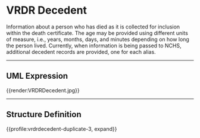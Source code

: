 # VRDR Decedent

Information about a person who has died as it is collected for inclusion within the death certificate.  The age may be provided using different units of measure, i.e., years, months, days, and minutes depending on how long the person lived. Currently, when information is being passed to NCHS, additional decedent records are provided, one for each alias.

---
## UML Expression

{{render:VRDRDecedent.jpg}}

---
## Structure Definition
{{profile:vrdrdecedent-duplicate-3, expand}}

